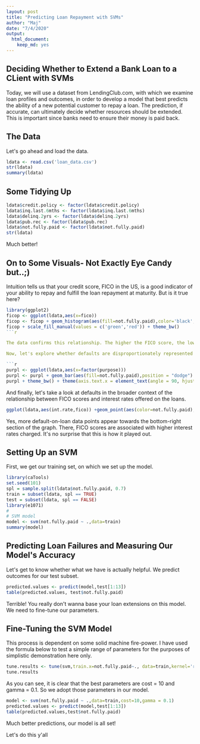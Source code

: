 ```yaml
---
layout: post
title: "Predicting Loan Repayment with SVMs"
author: "Maj"
date: "7/4/2020"
output: 
  html_document: 
    keep_md: yes
---
```

## Deciding Whether to Extend a Bank Loan to a CLient with SVMs

Today, we will use a dataset from LendingClub.com, with which we examine loan profiles and outcomes, in order to develop a model that best predicts the ability of a new potential customer to repay a loan. The prediction, if accurate, can ultimately decide whether resources should be extended. This is important since banks need to ensure their money is paid back.

## The Data

Let's go ahead and load the data.
```r
ldata <- read.csv('loan_data.csv')
str(ldata)
summary(ldata)
```

## Some Tidying Up

```r
ldata$credit.policy <- factor(ldata$credit.policy)
ldata$inq.last.6mths <- factor(ldata$inq.last.6mths)
ldata$delinq.2yrs <- factor(ldata$delinq.2yrs)
ldata$pub.rec <- factor(ldata$pub.rec)
ldata$not.fully.paid <- factor(ldata$not.fully.paid)
str(ldata)
```
Much better!

## On to Some Visuals- Not Exactly Eye Candy but..;)

Intuition tells us that your credit score, FICO in the US, is a good indicator of your ability to repay and fulfill the loan repayment at maturity. But is it true here?

```r
library(ggplot2)
ficop <- ggplot(ldata,aes(x=fico)) 
ficop <- ficop + geom_histogram(aes(fill=not.fully.paid),color='black',bins=40,alpha=0.5)
ficop + scale_fill_manual(values = c('green','red')) + theme_bw()
```r

The data confirms this relationship. The higher the FICO score, the lower the proportion of loans that were not repaid.

Now, let's explore whether defaults are disproportionately represented within a specific category subset of loans- here we sort by the 'purpose' variable.

```r
purpl <- ggplot(ldata,aes(x=factor(purpose))) 
purpl <- purpl + geom_bar(aes(fill=not.fully.paid),position = "dodge")
purpl + theme_bw() + theme(axis.text.x = element_text(angle = 90, hjust = 1))
```

And finally, let's take a look at defaults in the broader context of the relationship between FICO scores and interest rates offered on the loans.

```r
ggplot(ldata,aes(int.rate,fico)) +geom_point(aes(color=not.fully.paid),alpha=0.3) + theme_bw()
```

Yes, more default-on-loan data points appear towards the bottom-right section of the graph. There, FICO scores are associated with higher interest rates charged. It's no surprise that this is how it played out.


## Setting Up an SVM

First, we get our training set, on which we set up the model.

```r
library(caTools)
set.seed(101)
spl = sample.split(ldata$not.fully.paid, 0.7)
train = subset(ldata, spl == TRUE)
test = subset(ldata, spl == FALSE)
library(e1071)
#
# SVM model
model <- svm(not.fully.paid ~ .,data=train)
summary(model)
```

## Predicting Loan Failures and Measuring Our Model's Accuracy

Let's get to know whether what we have is actually helpful. We predict outcomes for our test subset.

```r
predicted.values <- predict(model,test[1:13])
table(predicted.values, test$not.fully.paid)
```

Terrible! You really don't wanna base your loan extensions on this model. We need to fine-tune our parameters.


## Fine-Tuning the SVM Model

This process is dependent on some solid machine fire-power. I have used the formula below to test a simple range of parameters for the purposes of simplistic demonstration here only.

```r
tune.results <- tune(svm,train.x=not.fully.paid~., data=train,kernel='radial', ranges=list(cost=c(1,10), gamma=c(0.1,1)))
tune.results
```

As you can see, it is clear that the best parameters are cost = 10 and gamma = 0.1.
So we adopt those parameters in our model.

```r
model <- svm(not.fully.paid ~ .,data=train,cost=10,gamma = 0.1)
predicted.values <- predict(model,test[1:13])
table(predicted.values,test$not.fully.paid)
```

Much better predictions, our model is all set! 




Let's do this y'all
